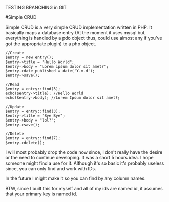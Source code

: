 TESTING BRANCHING in GIT

#Simple CRUD

Simple CRUD is a very simple CRUD implementation written in PHP. It basically maps a database entry (At the moment it uses mysql but, everything is handled by a pdo object thus, could use almost any if you've got the appropriate plugin) to a php object.


    //Create
    $entry = new entry();
    $entry->title = "Hello World";
    $entry->body = "Lorem ipsum dolor sit amet?";
    $entry->date_published = date('Y-m-d');
    $entry->save();

    //Read
    $entry = entry::find(3);
    echo($entry->title); //Hello World
    echo($entry->body); //Lorem Ipsum dolor sit amet?;

    //Update
    $entry = entry::find(3);
    $entry->title = "Bye Bye";
    $entry->body = "lol?";
    $entry->save();

    //Delete
    $entry = entry::find(7);
    $entry->delete();

I will most probably drop the code now since, I don't really have the desire or the need to continue developing. It was a short 5 hours idea. I hope someone might find a use for it. Although it's so basic it's probably useless since, you can only find and work with IDs.

In the future I might make it so you can find by any column names.

BTW, since I built this for myself and all of my ids are named id, it assumes that your primary key is named id.